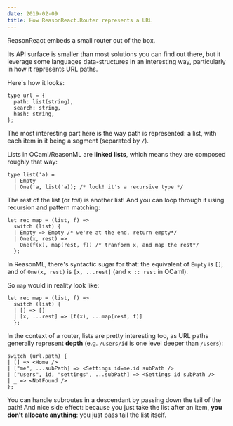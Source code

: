 ```yaml
---
date: 2019-02-09
title: How ReasonReact.Router represents a URL
---
```


ReasonReact embeds a small router out of the box.

Its API surface is smaller than most solutions you can find out there, but it leverage some languages data-structures in an interesting way, particularly in how it represents URL paths.

Here's how it looks:

```reason
type url = {
  path: list(string),
  search: string,
  hash: string,
};
```

The most interesting part here is the way path is represented: a list, with each item in it being a segment (separated by `/`).

Lists in OCaml/ReasonML are **linked lists**, which means they are composed roughly that way:

```reason
type list('a) =
  | Empty
  | One('a, list('a)); /* look! it's a recursive type */
```

The rest of the list (or _tail_) is another list! And you can loop through it using recursion and pattern matching:

```reason
let rec map = (list, f) =>
  switch (list) {
  | Empty => Empty /* we're at the end, return empty*/
  | One(x, rest) =>
    One(f(x), map(rest, f)) /* tranform x, and map the rest*/
  };
```

In ReasonML, there's syntactic sugar for that: the equivalent of `Empty` is `[]`, and of `One(x, rest)` is `[x, ...rest]` (and `x :: rest` in OCaml).

So `map` would in reality look like:

```reason
let rec map = (list, f) =>
  switch (list) {
  | [] => []
  | [x, ...rest] => [f(x), ...map(rest, f)]
  };
```

In the context of a router, lists are pretty interesting too, as URL paths generally represent **depth** (e.g. `/users/id` is one level deeper than `/users`):

```reason
switch (url.path) {
| [] => <Home />
| ["me", ...subPath] => <Settings id=me.id subPath />
| ["users", id, "settings", ...subPath] => <Settings id subPath />
| _ => <NotFound />
};
```

You can handle subroutes in a descendant by passing down the tail of the path! And nice side effect: because you just take the list after an item, **you don't allocate anything**: you just pass tail the list itself.
